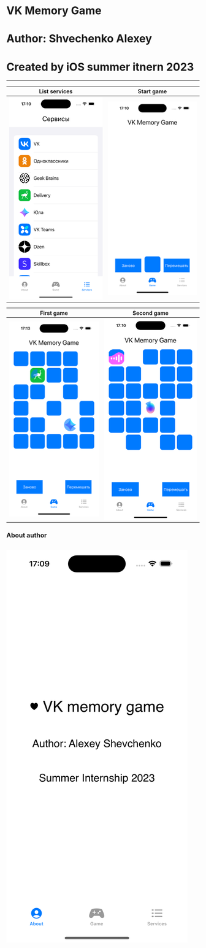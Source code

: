 # VK Memory Game

# Author: Shvechenko Alexey

# Created by iOS summer itnern 2023

-----------
 List services          |      Start game
:-------------------------:|:-------------------------:
![](preview/list_services.png)   |  ![](preview/start_game.png)

   First game              | Second game  
:-------------------------:|:---------------------------:
![](preview/firest_game.png)    | ![](preview/second_game.png) 

   ### About author   
![](preview/about.png)
-----------
